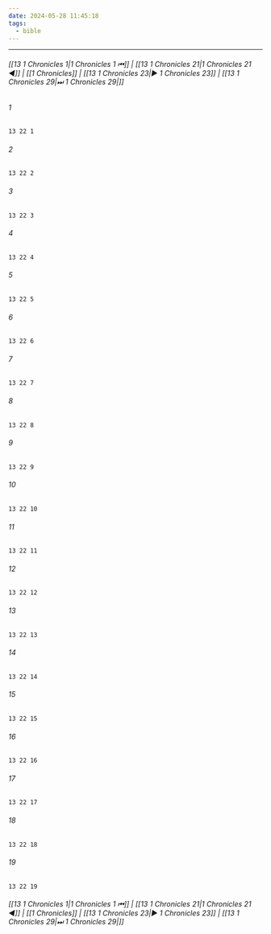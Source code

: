 ```yaml
---
date: 2024-05-28 11:45:18
tags:
  - bible
---
```

___

###### [[13 1 Chronicles 1|1 Chronicles 1 ⏮]] | [[13 1 Chronicles 21|1 Chronicles 21 ◀]] | [[1 Chronicles]] | [[13 1 Chronicles 23|▶ 1 Chronicles 23]] | [[13 1 Chronicles 29|⏭ 1 Chronicles 29|]]

###### 1
``` verse
13 22 1 
```
###### 2
``` verse
13 22 2 
```
###### 3
``` verse
13 22 3 
```
###### 4
``` verse
13 22 4 
```
###### 5
``` verse
13 22 5 
```
###### 6
``` verse
13 22 6 
```
###### 7
``` verse
13 22 7 
```
###### 8
``` verse
13 22 8 
```
###### 9
``` verse
13 22 9 
```
###### 10
``` verse
13 22 10 
```
###### 11
``` verse
13 22 11 
```
###### 12
``` verse
13 22 12 
```
###### 13
``` verse
13 22 13 
```
###### 14
``` verse
13 22 14 
```
###### 15
``` verse
13 22 15 
```
###### 16
``` verse
13 22 16 
```
###### 17
``` verse
13 22 17 
```
###### 18
``` verse
13 22 18 
```
###### 19
``` verse
13 22 19 
```

###### [[13 1 Chronicles 1|1 Chronicles 1 ⏮]] | [[13 1 Chronicles 21|1 Chronicles 21 ◀]] | [[1 Chronicles]] | [[13 1 Chronicles 23|▶ 1 Chronicles 23]] | [[13 1 Chronicles 29|⏭ 1 Chronicles 29|]]

